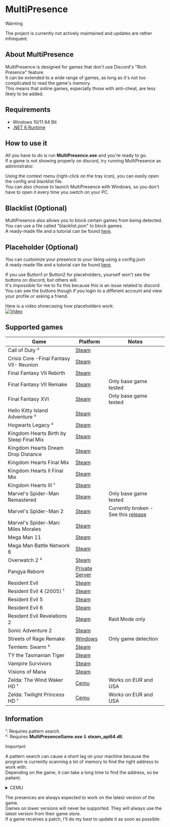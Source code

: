 # MultiPresence
> [!WARNING]  
> The project is currently not actively maintained and updates are rather infrequent.

## About MultiPresence
MultiPresence is designed for games that don't use Discord's "Rich Presence" feature.  
It can be extended to a wide range of games, as long as it's not too complicated to read the game's memory.  
This means that online games, especially those with anti-cheat, are less likely to be added.

## Requirements  
- Windows 10/11 64 Bit
- [.NET 6 Runtime](https://dotnet.microsoft.com/en-us/download/dotnet/6.0)

## How to use it
All you have to do is run **MultiPresence.exe** and you're ready to go.  
If a game is not showing properly on discord, try running MultiPresence as administrator.    

Using the context menu (right-click on the tray icon), you can easily open the config and blacklist file.  
You can also choose to launch MultiPresence with Windows, so you don't have to open it every time you switch on your PC.
 
## Blacklist (Optional)
MultiPresence also allows you to block certain games from being detected.  
You can use a file called "blacklist.json" to block games.  
A ready-made file and a tutorial can be found [here](https://github.com/Dekirai/MultiPresence/wiki/Blacklist).

## Placeholder (Optional)
You can customize your presence to your liking using a config.json  
A ready-made file and a tutorial can be found [here](https://github.com/Dekirai/MultiPresence/wiki/Config).    

If you use Button1 or Button2 for placeholders, yourself won't see the buttons on discord, but others will.  
It's impossible for me to fix this because this is an issue related to discord.  
You can see the buttons though if you login to a different account and view your profile or asking a friend.    

Here is a video showcasing how placeholders work:  
[![Video](https://img.youtube.com/vi/x0avvmvQ5BQ/0.jpg)](https://www.youtube.com/watch?v=x0avvmvQ5BQ)
 
## Supported games
|Game|Platform|Notes|
|--|--|--|
|Call of Duty ²|[Steam](https://store.steampowered.com/app/1938090/Call_of_Duty/)||
|Crisis Core -Final Fantasy VII- Reunion|[Steam](https://store.steampowered.com/app/1608070/CRISIS_CORE_FINAL_FANTASY_VII_REUNION/)||
|Final Fantasy VII Rebirth|[Steam](https://store.steampowered.com/app/2909400/FINAL_FANTASY_VII_REBIRTH/)||
|Final Fantasy VII Remake|[Steam](https://store.steampowered.com/app/1462040/FINAL_FANTASY_VII_REMAKE_INTERGRADE/)|Only base game tested|
|Final Fantasy XVI|[Steam](https://store.steampowered.com/app/2515020/FINAL_FANTASY_XVI/)|Only base game tested|
|Hello Kitty Island Adventure ²|[Steam](https://store.steampowered.com/app/2495100/Hello_Kitty_Island_Adventure/)||
|Hogwarts Legacy ²|[Steam](https://store.steampowered.com/app/990080/Hogwarts_Legacy/)||
|Kingdom Hearts Birth by Sleep Final Mix|[Steam](https://store.steampowered.com/app/2552430/KINGDOM_HEARTS_HD_1525_ReMIX/)||
|Kingdom Hearts Dream Drop Distance|[Steam](https://store.steampowered.com/app/2552440/KINGDOM_HEARTS_HD_28_Final_Chapter_Prologue/)||
|Kingdom Hearts Final Mix|[Steam](https://store.steampowered.com/app/2552430/KINGDOM_HEARTS_HD_1525_ReMIX/)||
|Kingdom Hearts II Final Mix|[Steam](https://store.steampowered.com/app/2552430/KINGDOM_HEARTS_HD_1525_ReMIX/)||
|Kingdom Hearts III ¹|[Steam](https://store.steampowered.com/app/2552450/KINGDOM_HEARTS_III__Re_Mind_DLC/)||
|Marvel's Spider-Man Remastered|[Steam](https://store.steampowered.com/app/1817070/Marvels_SpiderMan_Remastered/)|Only base game tested|
|Marvel's Spider-Man 2|[Steam](https://store.steampowered.com/app/2651280/Marvels_SpiderMan_2/)|Currently broken - See this [release](https://github.com/Dekirai/MultiPresence/releases/tag/10.02.2025)|
|Marvel's Spider-Man: Miles Morales|[Steam](https://store.steampowered.com/app/1817190/Marvels_SpiderMan_Miles_Morales/)| |
|Mega Man 11|[Steam](https://store.steampowered.com/app/742300/Mega_Man_11/)| |
|Mega Man Battle Network 6|[Steam](https://store.steampowered.com/app/1798020/Mega_Man_Battle_Network_Legacy_Collection_Vol_2/)| |
|Overwatch 2 ²|[Steam](https://store.steampowered.com/app/2357570/Overwatch_2/)||
|Pangya Reborn|[Private Server](https://www.pangyareborn.com/)| |
|Resident Evil|[Steam](https://store.steampowered.com/app/304240/Resident_Evil/)| |
|Resident Evil 4 (2005) ¹|[Steam](https://store.steampowered.com/app/254700/Resident_Evil_4/)||
|Resident Evil 5|[Steam](https://store.steampowered.com/app/21690/Resident_Evil_5/)| |
|Resident Evil 6|[Steam](https://store.steampowered.com/app/221040/Resident_Evil_6/)| |
|Resident Evil Revelations 2|[Steam](https://store.steampowered.com/app/287290/Resident_Evil_Revelations_2/)|Raid Mode only|
|Sonic Adventure 2|[Steam](https://store.steampowered.com/app/213610/Sonic_Adventure_2/)| |
|Streets of Rage Remake|[Windows](https://sorr.forumotion.net/t838-new-streets-of-rage-remake-v5-2-download-and-info)|Only game detection|
|Temtem: Swarm ²|[Steam](https://store.steampowered.com/app/2510960/Temtem_Swarm/)||
|TY the Tasmanian Tiger|[Steam](https://store.steampowered.com/app/411960/TY_the_Tasmanian_Tiger/)| |
|Vampire Survivors|[Steam](https://store.steampowered.com/app/1794680/Vampire_Survivors/)| |
|Visions of Mana|[Steam](https://store.steampowered.com/app/2490990/Visions_of_Mana/)| |
|Zelda: The Wind Waker HD ¹|[Cemu](https://wiki.cemu.info/wiki/The_Legend_of_Zelda:_The_Wind_Waker_HD)|Works on EUR and USA|
|Zelda: Twilight Princess HD ¹|[Cemu](https://wiki.cemu.info/wiki/The_Legend_of_Zelda:_Twilight_Princess_HD)|Works on EUR and USA|

## Information
¹: Requires pattern search.  
²: Requires **MultiPresenceGame.exe** & **steam_api64.dll**.
> [!IMPORTANT]  
> A pattern search can cause a short lag on your machine because the program is currently scanning a lot of memory to find the right address to work with.  
> Depending on the game, it can take a long time to find the address, so be patient.  
<details>
<summary>CEMU</summary>
You have to disable the "Discord Presence" option found in Options -> General settings.<br />
</details>  

The presences are always expected to work on the latest version of the game.  
Games on lower versions will never be supported. They will always use the latest version from their game store.  
If a game receives a patch, I'll do my best to update it as soon as possible.       
